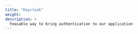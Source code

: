 ```yaml
---
title: "Keycloak"
weight: 
description: >
  Feasable way to bring authentication to our application
---
```

